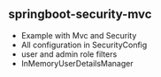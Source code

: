 ## springboot-security-mvc

- Example with Mvc and Security
- All configuration in SecurityConfig
- user and admin role filters
- InMemoryUserDetailsManager
